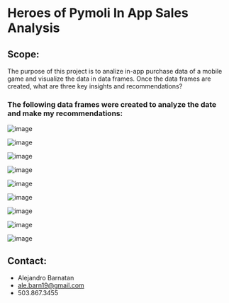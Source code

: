 # Heroes of Pymoli In App Sales Analysis 

## Scope:
The purpose of this project is to analize in-app purchase data of a mobile game and visualize the data in data frames. Once the data frames are created, what are three key insights and recommendations?  
  
### The following data frames were created to analyze the date and make my recommendations: 


![image](https://user-images.githubusercontent.com/70718724/119277509-01f20b00-bbd5-11eb-9a90-2ae5ffccfd9d.png)

![image](https://user-images.githubusercontent.com/70718724/119277609-88a6e800-bbd5-11eb-8d7c-bdbe8403a1cd.png)

![image](https://user-images.githubusercontent.com/70718724/119277668-dc193600-bbd5-11eb-8091-378556ae5b5d.png)

![image](https://user-images.githubusercontent.com/70718724/119277756-49c56200-bbd6-11eb-8841-6331c81a8a86.png)

![image](https://user-images.githubusercontent.com/70718724/119277761-4e8a1600-bbd6-11eb-8303-3bedae8e5914.png)

![image](https://user-images.githubusercontent.com/70718724/119277763-521d9d00-bbd6-11eb-849a-3ea2a6c26f67.png)

![image](https://user-images.githubusercontent.com/70718724/119277769-56e25100-bbd6-11eb-9c11-1ef6859848df.png)

![image](https://user-images.githubusercontent.com/70718724/119277771-5c3f9b80-bbd6-11eb-857c-b389dbaaeb74.png)

![image](https://user-images.githubusercontent.com/70718724/119277776-5fd32280-bbd6-11eb-9bda-7d0cdc24ff69.png)




## Contact:
- Alejandro Barnatan
- ale.barn19@gmail.com
- 503.867.3455
